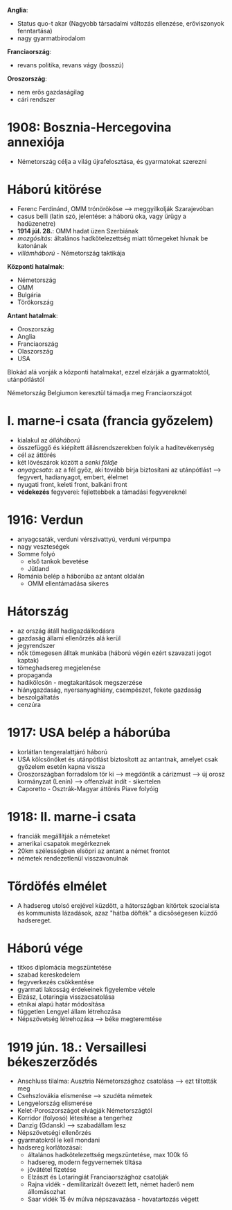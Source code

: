 **Anglia**:
- Status quo-t akar (Nagyobb társadalmi változás ellenzése, erőviszonyok fenntartása)
- nagy gyarmatbirodalom

**Franciaország**:
- revans politika, revans vágy (bosszú)

**Oroszország**:
- nem erős gazdaságilag
- cári rendszer

# 1908: Bosznia-Hercegovina annexiója

- Németország célja a világ újrafelosztása, és gyarmatokat szerezni

# Háború kitörése

- Ferenc Ferdinánd, OMM trónörököse —> meggyilkolják Szarajevóban
- casus belli (latin szó, jelentése: a háború oka, vagy ürügy a hadüzenetre)
- **1914 júl. 28.**: OMM hadat üzen Szerbiának
- *mozgósítás*: általános hadkötelezettség miatt tömegeket hívnak be katonának
- *villámháború* - Németország taktikája

**Központi hatalmak**:
- Németország
- OMM
- Bulgária
- Törökország

**Antant hatalmak**:
- Oroszország
- Anglia
- Franciaország
- Olaszország
- USA

Blokád alá vonják a központi hatalmakat, ezzel elzárják a gyarmatoktól, utánpótlástól

Németország Belgiumon keresztül támadja meg Franciaországot

# I. marne-i csata (francia győzelem)

- kialakul az *állóháború*
- összefüggő és kiépített állásrendszerekben folyik a haditevékenység
- cél az áttörés
- két lövészárok között a *senki földje*
- *anyagcsata*: az a fél győz, aki tovább bírja biztosítani az utánpótlást —> fegyvert, hadianyagot, embert, élelmet
- nyugati front, keleti front, balkáni front
- **védekezés** fegyverei: fejlettebbek a támadási fegyvereknél

# 1916: Verdun

- anyagcsaták, verduni vérszivattyú, verduni vérpumpa
- nagy veszteségek
- Somme folyó
	- első tankok bevetése
	- Jütland
- Románia belép a háborúba az antant oldalán
	- OMM ellentámadása sikeres

# Hátország

- az ország átáll hadigazdálkodásra
- gazdaság állami ellenőrzés alá kerül
- jegyrendszer
- nők tömegesen álltak munkába (háború végén ezért szavazati jogot kaptak)
- tömeghadsereg megjelenése
- propaganda
- hadikölcsön - megtakarítások megszerzése
- hiánygazdaság, nyersanyaghiány, csempészet, fekete gazdaság
- beszolgáltatás
- cenzúra

# 1917: USA belép a háborúba

- korlátlan tengeralattjáró háború
- USA kölcsönöket és utánpótlást biztosított az antantnak, amelyet csak győzelem esetén kapna vissza
- Oroszországban forradalom tör ki —> megdöntik a cárizmust —> új orosz kormányzat (Lenin) —> offenzívát indít - sikertelen
- Caporetto - Osztrák-Magyar áttörés Piave folyóig 

# 1918: II. marne-i csata

- franciák megállítják a németeket
- amerikai csapatok megérkeznek 
- 20km szélességben elsöpri az antant a német frontot
- németek rendezetlenül visszavonulnak

# Tőrdöfés elmélet

- A hadsereg utolsó erejével küzdött, a hátországban kitörtek szocialista és kommunista lázadások, azaz "hátba döfték" a dicsőségesen küzdő hadsereget. 

# Háború vége

- titkos diplomácia megszüntetése
- szabad kereskedelem
- fegyverkezés csökkentése
- gyarmati lakosság érdekeinek figyelembe vétele
- Elzász, Lotaringia visszacsatolása
- etnikai alapú határ módosítása
- független Lengyel állam létrehozása
- Népszövetség létrehozása —> béke megteremtése

# 1919 jún. 18.: Versaillesi békeszerződés

- Anschluss tilalma: Ausztria Németországhoz csatolása —> ezt tiltották meg
- Csehszlovákia elismerése —> szudéta németek
- Lengyelország elismerése
- Kelet-Poroszországot elvágják Németországtól
- Korridor (folyosó) létesítése a tengerhez
- Danzig (Gdansk) —> szabadállam lesz
- Népszövetségi ellenőrzés
- gyarmatokról le kell mondani
- hadsereg korlátozásai:
	- általános hadkötelezettség megszüntetése, max 100k fő
	- hadsereg, modern fegyvernemek tiltása
	- jóvátétel fizetése
	- Elzászt és Lotaringiát Franciaországhoz csatolják
	- Rajna vidék - demilitarizált övezett lett, német haderő nem állomásozhat
	- Saar vidék 15 év múlva népszavazása - hovatartozás végett
